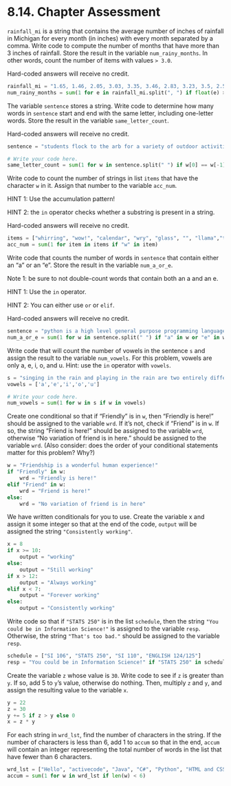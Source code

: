 # 8.14. Chapter Assessment

`rainfall_mi` is a string that contains the average number of inches of rainfall
in Michigan for every month (in inches) with every month separated by a comma.
Write code to compute the number of months that have more than 3 inches of
rainfall. Store the result in the variable `num_rainy_months`. In other words,
count the number of items with values `> 3.0`.

Hard-coded answers will receive no credit.
```python
rainfall_mi = "1.65, 1.46, 2.05, 3.03, 3.35, 3.46, 2.83, 3.23, 3.5, 2.52, 2.8, 1.85"
num_rainy_months = sum(1 for e in rainfall_mi.split(", ") if float(e) > 3.0)
```

The variable `sentence` stores a string. Write code to determine how many words in
`sentence` start and end with the same letter, including one-letter words. Store
the result in the variable `same_letter_count`.

Hard-coded answers will receive no credit.
```python
sentence = "students flock to the arb for a variety of outdoor activities such as jogging and picnicking"

# Write your code here.
same_letter_count = sum(1 for w in sentence.split(" ") if w[0] == w[-1] or len(w) == 1)
```

Write code to count the number of strings in list `items` that have the character
`w` in it. Assign that number to the variable `acc_num`.

HINT 1: Use the accumulation pattern!

HINT 2: the `in` operator checks whether a substring is present in a string.

Hard-coded answers will receive no credit.
```python
items = ["whirring", "wow!", "calendar", "wry", "glass", "", "llama","tumultuous","owing"]
acc_num = sum(1 for item in items if "w" in item)
```

Write code that counts the number of words in `sentence` that contain either an
“a” or an “e”. Store the result in the variable `num_a_or_e`.

Note 1: be sure to not double-count words that contain both an a and an e.

HINT 1: Use the `in` operator.

HINT 2: You can either use `or` or `elif`.

Hard-coded answers will receive no credit.
```python
sentence = "python is a high level general purpose programming language that can be applied to many different classes of problems."
num_a_or_e = sum(1 for w in sentence.split(" ") if "a" in w or "e" in w)
```

Write code that will count the number of vowels in the sentence `s` and assign the
result to the variable `num_vowels`. For this problem, vowels are only a, e, i, o,
and u. Hint: use the `in` operator with `vowels`.
```python
s = "singing in the rain and playing in the rain are two entirely different situations but both can be fun"
vowels = ['a','e','i','o','u']

# Write your code here.
num_vowels = sum(1 for w in s if w in vowels)
```

Create one conditional so that if “Friendly” is in `w`, then “Friendly is here!”
should be assigned to the variable `wrd`. If it’s not, check if “Friend” is in `w`.
If so, the string “Friend is here!” should be assigned to the variable `wrd`,
otherwise “No variation of friend is in here.” should be assigned to the
variable `wrd`. (Also consider: does the order of your conditional statements
matter for this problem? Why?)
```python
w = "Friendship is a wonderful human experience!"
if "Friendly" in w:
    wrd = "Friendly is here!"
elif "Friend" in w:
    wrd = "Friend is here!"
else:
    wrd = "No variation of friend is in here"
```

We have written conditionals for you to use. Create the variable x and assign
it some integer so that at the end of the code, `output` will be assigned the
string `"Consistently working"`.
```python
x = 8
if x >= 10:
    output = "working"
else:
    output = "Still working"
if x > 12:
    output = "Always working"
elif x < 7:
    output = "Forever working"
else:
    output = "Consistently working"
```

Write code so that if `"STATS 250"` is in the list `schedule`, then the string
`"You could be in Information Science!"` is assigned to the variable `resp`.
Otherwise, the string `"That's too bad."` should be assigned to the variable `resp`.
```python
schedule = ["SI 106", "STATS 250", "SI 110", "ENGLISH 124/125"]
resp = "You could be in Information Science!" if "STATS 250" in schedule else "That's too bad."
```

Create the variable `z` whose value is `30`. Write code to see if `z` is greater
than `y`. If so, add 5 to `y`’s value, otherwise do nothing. Then, multiply `z`
and `y`, and assign the resulting value to the variable `x`.
```python
y = 22
z = 30
y += 5 if z > y else 0
x = z * y
```

For each string in `wrd_lst`, find the number of characters in the string. If the
number of characters is less than 6, add 1 to `accum` so that in the end, `accum`
will contain an integer representing the total number of words in the list
that have fewer than 6 characters.
```python
wrd_lst = ["Hello", "activecode", "Java", "C#", "Python", "HTML and CSS", "Javascript", "Swift", "php"]
accum = sum(1 for w in wrd_lst if len(w) < 6)
```
